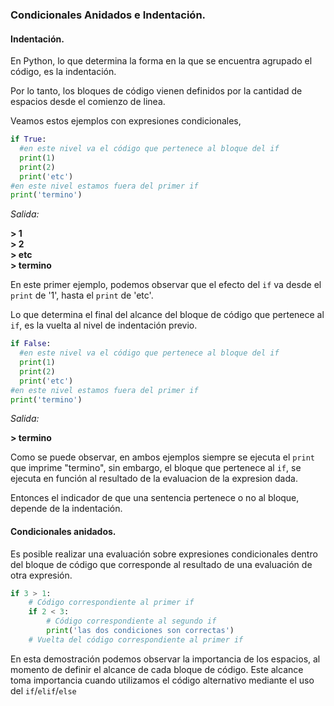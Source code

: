 ### Condicionales Anidados e Indentación.

#### Indentación.

En Python, lo que determina la forma en la que se encuentra agrupado el código, es la indentación.

Por lo tanto, los bloques de código vienen definidos por la cantidad de espacios desde el comienzo de linea.

Veamos estos ejemplos con expresiones condicionales, 

  ``` python
if True:
    #en este nivel va el código que pertenece al bloque del if
    print(1)
    print(2)
    print('etc')
#en este nivel estamos fuera del primer if
print('termino')
  ```
  _Salida:_
  
**> 1**  
**> 2**  
**> etc**  
**> termino**  

En este primer ejemplo, podemos observar que el efecto del `if` va desde el `print` de '1', hasta el `print` de 'etc'.

Lo que determina el final del alcance del bloque de código que pertenece al `if`, es la vuelta al nivel de indentación previo.

  ``` python
if False:
    #en este nivel va el código que pertenece al bloque del if
    print(1)
    print(2)
    print('etc')
#en este nivel estamos fuera del primer if
print('termino')
  ```
  _Salida:_
  
**> termino**  

Como se puede observar, en ambos ejemplos siempre se ejecuta el `print` que imprime "termino", sin embargo, el bloque que pertenece al `if`, se ejecuta en función al resultado de la evaluacion de la expresion dada.

Entonces el indicador de que una sentencia pertenece o no al bloque, depende de la indentación.

#### Condicionales anidados.

Es posible realizar una evaluación sobre expresiones condicionales dentro del bloque de código que corresponde al resultado de una evaluación de otra expresión.


``` python
if 3 > 1:
    # Código correspondiente al primer if
    if 2 < 3:
        # Código correspondiente al segundo if
        print('las dos condiciones son correctas')
    # Vuelta del código correspondiente al primer if
```

En esta demostración podemos observar la importancia de los espacios, al momento de definir el alcance de cada bloque de código. Este alcance toma importancia cuando utilizamos el código alternativo mediante el uso del `if`/`elif`/`else`


